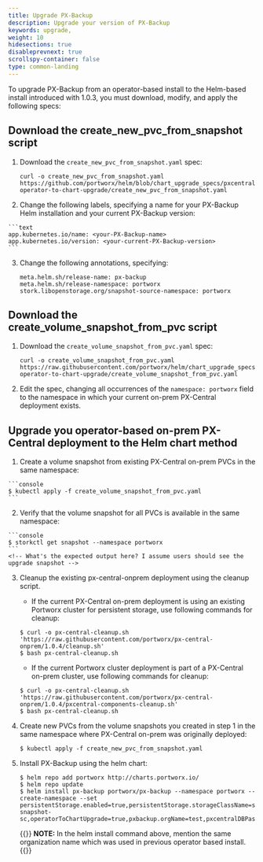 ```yaml
---
title: Upgrade PX-Backup
description: Upgrade your version of PX-Backup
keywords: upgrade,
weight: 10
hidesections: true
disableprevnext: true
scrollspy-container: false
type: common-landing
---
```


To upgrade PX-Backup from an operator-based install to the Helm-based install introduced with 1.0.3, you must download, modify, and apply the following specs:

## Download the create_new_pvc_from_snapshot script

1. Download the `create_new_pvc_from_snapshot.yaml` spec:

    ```text
    curl -o create_new_pvc_from_snapshot.yaml https://github.com/portworx/helm/blob/chart_upgrade_specs/pxcentral-operator-to-chart-upgrade/create_new_pvc_from_snapshot.yaml
    ```

2. Change the following labels, specifying a name for your PX-Backup Helm installation and your current <!-- desired? --> PX-Backup version:
<!-- What is the name here? is it helm specific? I assume it's not namespace -->

    ```text
    app.kubernetes.io/name: <your-PX-Backup-name>
    app.kubernetes.io/version: <your-current-PX-Backup-version>
    ```

3. Change the following annotations, specifying:

    <!-- * need a description for each of these -->

    ```text
    meta.helm.sh/release-name: px-backup
    meta.helm.sh/release-namespace: portworx 
    stork.libopenstorage.org/snapshot-source-namespace: portworx
    ```

## Download the create_volume_snapshot_from_pvc script

1. Download the `create_volume_snapshot_from_pvc.yaml` spec: 

    ```text
    curl -o create_volume_snapshot_from_pvc.yaml https://raw.githubusercontent.com/portworx/helm/chart_upgrade_specs/pxcentral-operator-to-chart-upgrade/create_volume_snapshot_from_pvc.yaml
    ```

2. Edit the spec, changing all occurrences of the `namespace: portworx` field to the namespace in which your current on-prem PX-Central deployment exists.

## Upgrade you operator-based on-prem PX-Central deployment to the Helm chart method

1. Create a volume snapshot from existing PX-Central on-prem PVCs in the same namespace:
<!-- I don't understand what this sentence is trying to say -->

    ```console
    $ kubectl apply -f create_volume_snapshot_from_pvc.yaml
    ```

2. Verify that the volume snapshot for all PVCs is available in the same namespace:
<!-- I don't understand what this sentence is trying to say -->

    ```console
    $ storkctl get snapshot --namespace portworx
    ```
    <!-- What's the expected output here? I assume users should see the upgrade snapshot -->

3. Cleanup the existing px-central-onprem deployment using the cleanup script.

    * If the current PX-Central on-prem deployment is using an existing Portworx cluster for persistent storage, use following commands for cleanup:

    ```console
    $ curl -o px-central-cleanup.sh 'https://raw.githubusercontent.com/portworx/px-central-onprem/1.0.4/cleanup.sh'
    $ bash px-central-cleanup.sh
    ```

    * If the current Portworx cluster deployment is part of a PX-Central on-prem cluster, use following commands for cleanup:

    ```console
    $ curl -o px-central-cleanup.sh 'https://raw.githubusercontent.com/portworx/px-central-onprem/1.0.4/pxcentral-components-cleanup.sh'
    $ bash px-central-cleanup.sh
    ```

4. Create new PVCs from the volume snapshots you created in step 1 in the same namespace where PX-Central on-prem was originally deployed:

    ```console
    $ kubectl apply -f create_new_pvc_from_snapshot.yaml
    ```

5. Install PX-Backup using the helm chart:

    ```console
    $ helm repo add portworx http://charts.portworx.io/
    $ helm repo update
    $ helm install px-backup portworx/px-backup --namespace portworx --create-namespace --set persistentStorage.enabled=true,persistentStorage.storageClassName=stork-snapshot-sc,operatorToChartUpgrade=true,pxbackup.orgName=test,pxcentralDBPassword=singapore
    ```
    
    {{<info>}}
**NOTE:** In the helm install command above, mention the same organization name which was used in previous operator based install.
    {{</info>}}
